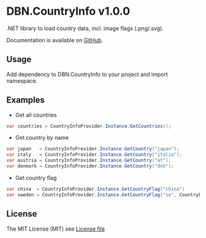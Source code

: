 # DBN.CountryInfo v1.0.0
.NET library to load country data, incl. image flags (.png/.svg). 

Documentation is available on [GitHub](https://github.com/dnbnt/countryinfo/README.md).

## Usage

Add dependency to DBN.CountryInfo to your project and import namespace.

## Examples

- Get all countries

```csharp
var countries = CountryInfoProvider.Instance.GetCountries();
```

- Get country by name

```csharp
var japan   = CountryInfoProvider.Instance.GetCountry("japan");
var italy   = CountryInfoProvider.Instance.GetCountry("italia");
var austria = CountryInfoProvider.Instance.GetCountry("at");
var denmark = CountryInfoProvider.Instance.GetCountry("dnk");
```

- Get country flag

```csharp
var china  = CountryInfoProvider.Instance.GetCountryFlag("china")
var sweden = CountryInfoProvider.Instance.GetCountryFlag("se", CountryFlagFormat.Svg)
```

## License

The MIT License (MIT) see [License file](https://github.com/dnbnt/countryinfo/LICENSE)